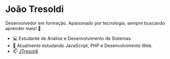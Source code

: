 # João Tresoldi

Desenvolvedor em formação. Apaixonado por tecnologia, sempre buscando aprender mais! 🚀

- 💻 Estudante de Análise e Desenvolvimento de Sistemas.
- 🔭 Atualmente estudando JavaScript, PHP e Desenvolvimento Web.
- 📫 [JTresoldi](https://linkedin.com/in/jtresoldi)
